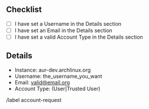 ## Checklist

- [ ] I have set a Username in the Details section
- [ ] I have set an Email in the Details section
- [ ] I have set a valid Account Type in the Details section

## Details

- Instance: aur-dev.archlinux.org
- Username: the_username_you_want
- Email: valid@email.org
- Account Type: (User|Trusted User)

/label account-request
